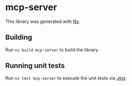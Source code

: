 # mcp-server

This library was generated with [Nx](https://nx.dev).

## Building

Run `nx build mcp-server` to build the library.

## Running unit tests

Run `nx test mcp-server` to execute the unit tests via [Jest](https://jestjs.io).
